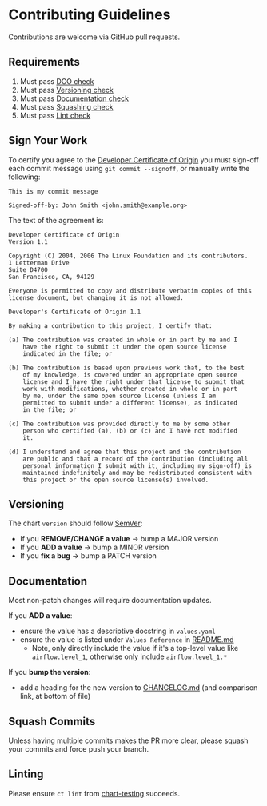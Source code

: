 # Contributing Guidelines

Contributions are welcome via GitHub pull requests.

## Requirements

1. Must pass [DCO check](#sign-your-work)
1. Must pass [Versioning check](#versioning)
1. Must pass [Documentation check](#documentation)
1. Must pass [Squashing check](#squash-commits)
1. Must pass [Lint check](#linting)

## Sign Your Work

To certify you agree to the [Developer Certificate of Origin](https://developercertificate.org/) you must sign-off each commit message using `git commit --signoff`, or manually write the following:
```text
This is my commit message

Signed-off-by: John Smith <john.smith@example.org>
```

The text of the agreement is:
```text
Developer Certificate of Origin
Version 1.1

Copyright (C) 2004, 2006 The Linux Foundation and its contributors.
1 Letterman Drive
Suite D4700
San Francisco, CA, 94129

Everyone is permitted to copy and distribute verbatim copies of this
license document, but changing it is not allowed.

Developer's Certificate of Origin 1.1

By making a contribution to this project, I certify that:

(a) The contribution was created in whole or in part by me and I
    have the right to submit it under the open source license
    indicated in the file; or

(b) The contribution is based upon previous work that, to the best
    of my knowledge, is covered under an appropriate open source
    license and I have the right under that license to submit that
    work with modifications, whether created in whole or in part
    by me, under the same open source license (unless I am
    permitted to submit under a different license), as indicated
    in the file; or

(c) The contribution was provided directly to me by some other
    person who certified (a), (b) or (c) and I have not modified
    it.

(d) I understand and agree that this project and the contribution
    are public and that a record of the contribution (including all
    personal information I submit with it, including my sign-off) is
    maintained indefinitely and may be redistributed consistent with
    this project or the open source license(s) involved.
```

## Versioning

The chart `version` should follow [SemVer](https://semver.org/):
- If you __REMOVE/CHANGE a value__ → bump a MAJOR version
- If you __ADD a value__ → bump a MINOR version
- If you __fix a bug__ → bump a PATCH version

## Documentation

Most non-patch changes will require documentation updates.

If you __ADD a value__:
- ensure the value has a descriptive docstring in `values.yaml`
- ensure the value is listed under `Values Reference` in [README.md](README.md#values-reference)
   - Note, only directly include the value if it's a top-level value like `airflow.level_1`, otherwise only include `airflow.level_1.*`

If you __bump the version__:
- add a heading for the new version to [CHANGELOG.md](CHANGELOG.md) (and comparison link, at bottom of file)

## Squash Commits

Unless having multiple commits makes the PR more clear, please squash your commits and force push your branch.

## Linting

Please ensure `ct lint` from [chart-testing](https://github.com/helm/chart-testing) succeeds.
